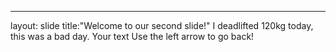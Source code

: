 
---
layout: slide
title:"Welcome to our second slide!"
I deadlifted 120kg today, this was a bad day.
Your text
Use the left arrow to go back!
